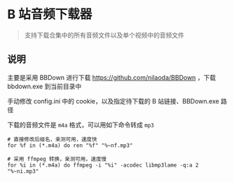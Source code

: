 # B 站音频下载器

> 支持下载合集中的所有音频文件以及单个视频中的音频文件

## 说明

主要是采用 BBDown 进行下载 https://github.com/nilaoda/BBDown
，下载 bbdown.exe 到当前目录中

手动修改 config.ini 中的 cookie，以及指定待下载的 B 站链接、BBDown.exe 路径

下载的音频文件是 `m4a` 格式，可以用如下命令转成 `mp3`
```
# 直接修改后缀名，亲测可用，速度快
for %f in (*.m4a) do ren "%f" "%~nf.mp3"

# 采用 ffmpeg 转换，亲测可用，速度慢
for %i in (*.m4a) do ffmpeg -i "%i" -acodec libmp3lame -q:a 2 "%~ni.mp3"
```